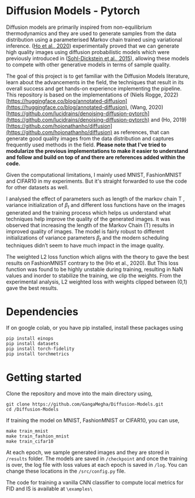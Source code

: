 # Diffusion Models - Pytorch

Diffusion models are primarily inspired from non-equilibrium thermodynamics and they are used to generate samples from the data distribution using a parameterised Markov chain trained using variational inference. ([Ho et al., 2020](https://proceedings.neurips.cc/paper/2020/file/4c5bcfec8584af0d967f1ab10179ca4b-Paper.pdf)) experimentally proved that we can generate high quality images using diffusion probabilistic models which were previously introduced in ([Sohl-Dickstein et al., 2015](https://arxiv.org/pdf/1503.03585.pdf)), allowing these models to compete with other generative models in terms of sample quality.

The goal of this project is to get familiar with the Diffusion Models literature, learn about the advancements in the field, the techniques that result in its overall success and get hands-on experience implementing the pipeline. This repository is based on the implementations of (Niels Rogge, 2022) [https://huggingface.co/blog/annotated-diffusion](https://huggingface.co/blog/annotated-diffusion), (Wang, 2020) [https://github.com/lucidrains/denoising-diffusion-pytorch](https://github.com/lucidrains/denoising-diffusion-pytorch) and (Ho, 2019) [https://github.com/hojonathanho/diffusion](https://github.com/hojonathanho/diffusion) as references, that can generate good quality images from the data distribution and captures frequently used methods in the field. **Please note that I've tried to modularize the previous implementations to make it easier to understand and follow and build on top of and there are references added within the code.**

Given the computational limitations, I mainly used MNIST, FashionMNIST and CIFAR10 in my experiments. But it's straight forwarded to use the code for other datasets as well.

I analysed the effect of parameters such as length of the markov chain T , variance initialization of $\beta_t$ and different loss functions have on the images generated and the training process which helps us understand what techniques help improve the quality of the generated images. It was observed that increasing the length of the Markov Chain (T) results in improved quality of images. The model is fairly robust to different initializations of variance parameters $\beta_t$ and the modern scheduling techniques didn’t seem to have much impact in the image quality. 

The weighted L2 loss function which aligns with the theory to gave the best results on FashionMNIST contrary to the (Ho et al., 2020). But This loss function was found to be highly unstable during training, resulting in NaN values and inorder to stabilize the training, we clip the weights. From the experimental analysis, L2 weighted loss with weights clipped between (0,1) gave the best results.

# Dependencies
If on google colab, or you have pip installed, install these packages using
```
pip install einops
pip install datasets
pip install torch-fidelity
pip install torchmetrics
```

# Getting started

Clone the repository and move into the main directory using, 
```
git clone https://github.com/GangaMegha/Diffusion-Models.git 
cd /Diffusion-Models
```

If training the model on MNIST, FashionMNIST or CIFAR10, you can use,
```
make train_mnist
make train_fashion_mnist
make train_cifar10
```

At each epoch, we sample generated images and they are stored in `/results` folder. The models are saved in `/checkpoint` and once the training is over, the log file with loss values at each epoch is saved in `/log`. You can change these locations in the `/src/config.py` file.

The code for training a vanilla CNN classifier to compute local metrics for FID and IS is available at `\examples\`


